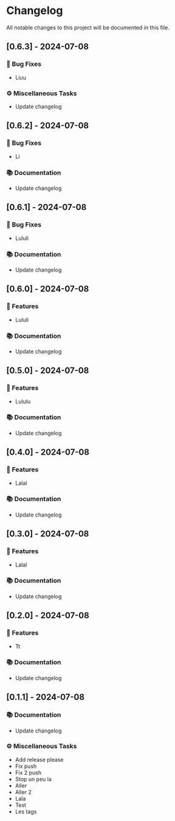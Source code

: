 # Changelog

All notable changes to this project will be documented in this file.

## [0.6.3] - 2024-07-08

### 🐛 Bug Fixes

- Liuu

### ⚙️ Miscellaneous Tasks

- Update changelog

## [0.6.2] - 2024-07-08

### 🐛 Bug Fixes

- Li

### 📚 Documentation

- Update changelog

## [0.6.1] - 2024-07-08

### 🐛 Bug Fixes

- Lululi

### 📚 Documentation

- Update changelog

## [0.6.0] - 2024-07-08

### 🚀 Features

- Lululi

### 📚 Documentation

- Update changelog

## [0.5.0] - 2024-07-08

### 🚀 Features

- Lululu

### 📚 Documentation

- Update changelog

## [0.4.0] - 2024-07-08

### 🚀 Features

- Lalal

### 📚 Documentation

- Update changelog

## [0.3.0] - 2024-07-08

### 🚀 Features

- Lalal

### 📚 Documentation

- Update changelog

## [0.2.0] - 2024-07-08

### 🚀 Features

- Tt

### 📚 Documentation

- Update changelog

## [0.1.1] - 2024-07-08

### 📚 Documentation

- Update changelog

### ⚙️ Miscellaneous Tasks

- Add release please
- Fix push
- Fix 2 push
- Stop un peu la
- Aller
- Aller 2
- Lala
- Test
- Les tags


